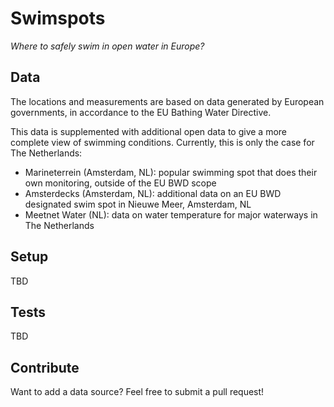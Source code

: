 # Swimspots
_Where to safely swim in open water in Europe?_

## Data
The locations and measurements are based on data generated by European governments, in accordance to the EU Bathing Water Directive.

This data is supplemented with additional open data to give a more complete view of swimming conditions. Currently, this is only the case for The Netherlands:

* Marineterrein (Amsterdam, NL): popular swimming spot that does their own monitoring, outside of the EU BWD scope
* Amsterdecks (Amsterdam, NL): additional data on an EU BWD designated swim spot in Nieuwe Meer, Amsterdam, NL
* Meetnet Water (NL): data on water temperature for major waterways in The Netherlands

## Setup
TBD

## Tests
TBD

## Contribute
Want to add a data source? Feel free to submit a pull request!
